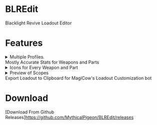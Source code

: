 
# BLREdit
Blacklight Revive Loadout Editor

# Features
<details>
  <summary>Multiple Profiles.</summary>
  <img src="https://github.com/HALOMAXX/BLREdit/blob/master/Screenshots/MultipleProfiles.png"/>
</details>
Mostly Accurate Stats for Weapons and Parts
<details>
  <summary>Icons for Every Weapon and Part</summary>
  <img src="https://github.com/HALOMAXX/BLREdit/blob/master/Screenshots/IconsForAllItems.png"/>
  <img src="https://github.com/HALOMAXX/BLREdit/blob/master/Screenshots/IconsForAllItems2.png"/>
</details>
<details>
  <summary>Preview of Scopes</summary>
  <img src="https://github.com/HALOMAXX/BLREdit/blob/master/Screenshots/ScopePreview.png"/>
</details>
Export Loadout to Clipboard for MagiCow's Loadout Customization bot

# Download
[Download From Github Releases]https://github.com/MythicalPigeon/BLREdit/releases
